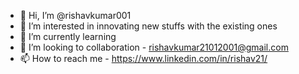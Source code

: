 - 👋 Hi, I’m @rishavkumar001
- 👀 I’m interested in innovating new stuffs with the existing ones 
- 🌱 I’m currently learning 
- 💞️ I’m looking to collaboration - rishavkumar21012001@gmail.com
- 📫 How to reach me - https://www.linkedin.com/in/rishav21/

<!---
rishavkumar001/rishavkumar001 is a ✨ special ✨ repository because its `README.md` (this file) appears on your GitHub profile.
You can click the Preview link to take a look at your changes.
--->
